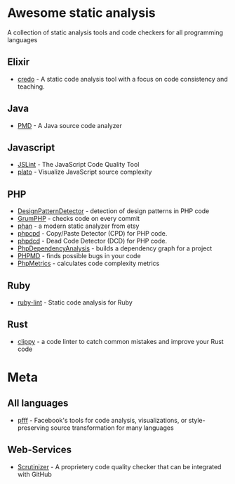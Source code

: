 # Awesome static analysis

A collection of static analysis tools and code checkers for all programming languages

## Elixir

* [credo](https://github.com/rrrene/credo) -  A static code analysis tool with a focus on code consistency and teaching. 

## Java

* [PMD](https://pmd.github.io/) - A Java source code analyzer

## Javascript

* [JSLint](https://github.com/douglascrockford/JSLint) - The JavaScript Code Quality Tool
* [plato](https://github.com/es-analysis/plato) - Visualize JavaScript source complexity

## PHP

* [DesignPatternDetector](https://github.com/Halleck45/DesignPatternDetector) - detection of design patterns in PHP code 
* [GrumPHP](https://github.com/phpro/grumphp) - checks code on every commit
* [phan](https://github.com/etsy/phan) - a modern static analyzer from etsy
* [phpcpd](https://github.com/sebastianbergmann/phpcpd) - Copy/Paste Detector (CPD) for PHP code. 
* [phpdcd](https://github.com/sebastianbergmann/phpdcd) - Dead Code Detector (DCD) for PHP code. 
* [PhpDependencyAnalysis](https://github.com/mamuz/PhpDependencyAnalysis) - builds a dependency graph for a project
* [PHPMD](http://phpmd.org/) - finds possible bugs in your code
* [PhpMetrics](https://github.com/Halleck45/PhpMetrics) - calculates code complexity metrics

## Ruby

* [ruby-lint](https://github.com/YorickPeterse/ruby-lint) - Static code analysis for Ruby

## Rust

* [clippy](https://github.com/Manishearth/rust-clippy) - a code linter to catch common mistakes and improve your Rust code

# Meta

## All languages

* [pfff](https://github.com/facebook/pfff) - Facebook's tools for code analysis, visualizations, or style-preserving source transformation for many languages

## Web-Services

* [Scrutinizer](https://scrutinizer-ci.com/) - A proprietery code quality checker that can be integrated with GitHub

